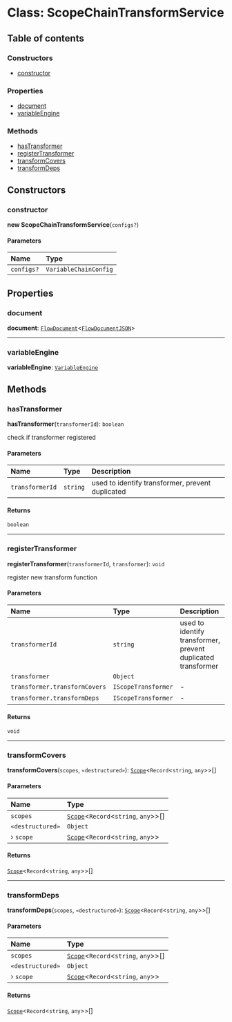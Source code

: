 # Class: ScopeChainTransformService

## Table of contents

### Constructors

* [constructor](/auto-docs/free-layout-editor/classes/ScopeChainTransformService.md#constructor)

### Properties

* [document](/auto-docs/free-layout-editor/classes/ScopeChainTransformService.md#document)
* [variableEngine](/auto-docs/free-layout-editor/classes/ScopeChainTransformService.md#variableengine)

### Methods

* [hasTransformer](/auto-docs/free-layout-editor/classes/ScopeChainTransformService.md#hastransformer)
* [registerTransformer](/auto-docs/free-layout-editor/classes/ScopeChainTransformService.md#registertransformer)
* [transformCovers](/auto-docs/free-layout-editor/classes/ScopeChainTransformService.md#transformcovers)
* [transformDeps](/auto-docs/free-layout-editor/classes/ScopeChainTransformService.md#transformdeps)

## Constructors

### constructor

**new ScopeChainTransformService**(`configs?`)

#### Parameters

| Name | Type |
| :------ | :------ |
| `configs?` | `VariableChainConfig` |

## Properties

### document

**document**: [`FlowDocument`](/auto-docs/free-layout-editor/classes/FlowDocument.md)<[`FlowDocumentJSON`](/auto-docs/free-layout-editor/types/FlowDocumentJSON.md)>

***

### variableEngine

**variableEngine**: [`VariableEngine`](/auto-docs/free-layout-editor/classes/VariableEngine.md)

## Methods

### hasTransformer

**hasTransformer**(`transformerId`): `boolean`

check if transformer registered

#### Parameters

| Name | Type | Description |
| :------ | :------ | :------ |
| `transformerId` | `string` | used to identify transformer, prevent duplicated |

#### Returns

`boolean`

***

### registerTransformer

**registerTransformer**(`transformerId`, `transformer`): `void`

register new transform function

#### Parameters

| Name | Type | Description |
| :------ | :------ | :------ |
| `transformerId` | `string` | used to identify transformer, prevent duplicated transformer |
| `transformer` | `Object` |  |
| `transformer.transformCovers` | `IScopeTransformer` | - |
| `transformer.transformDeps` | `IScopeTransformer` | - |

#### Returns

`void`

***

### transformCovers

**transformCovers**(`scopes`, `«destructured»`): [`Scope`](/auto-docs/free-layout-editor/classes/Scope.md)<`Record`<`string`, `any`>>\[]

#### Parameters

| Name | Type |
| :------ | :------ |
| `scopes` | [`Scope`](/auto-docs/free-layout-editor/classes/Scope.md)<`Record`<`string`, `any`>>\[] |
| `«destructured»` | `Object` |
| › `scope` | [`Scope`](/auto-docs/free-layout-editor/classes/Scope.md)<`Record`<`string`, `any`>> |

#### Returns

[`Scope`](/auto-docs/free-layout-editor/classes/Scope.md)<`Record`<`string`, `any`>>\[]

***

### transformDeps

**transformDeps**(`scopes`, `«destructured»`): [`Scope`](/auto-docs/free-layout-editor/classes/Scope.md)<`Record`<`string`, `any`>>\[]

#### Parameters

| Name | Type |
| :------ | :------ |
| `scopes` | [`Scope`](/auto-docs/free-layout-editor/classes/Scope.md)<`Record`<`string`, `any`>>\[] |
| `«destructured»` | `Object` |
| › `scope` | [`Scope`](/auto-docs/free-layout-editor/classes/Scope.md)<`Record`<`string`, `any`>> |

#### Returns

[`Scope`](/auto-docs/free-layout-editor/classes/Scope.md)<`Record`<`string`, `any`>>\[]
